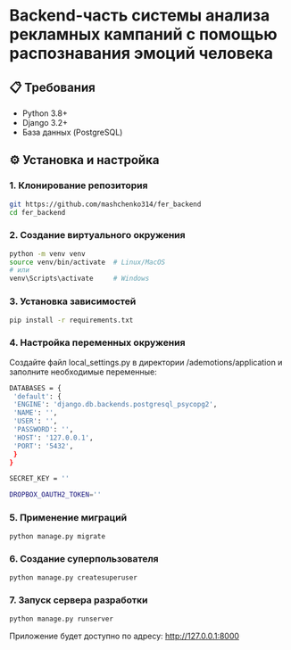 # Backend-часть системы анализа рекламных кампаний с помощью распознавания эмоций человека

## 📋 Требования

- Python 3.8+
- Django 3.2+
- База данных (PostgreSQL)

## ⚙️ Установка и настройка

### 1. Клонирование репозитория

```bash
git https://github.com/mashchenko314/fer_backend
cd fer_backend
```
### 2. Создание виртуального окружения

```bash
python -m venv venv
source venv/bin/activate  # Linux/MacOS
# или
venv\Scripts\activate     # Windows
```

### 3. Установка зависимостей

```bash
pip install -r requirements.txt
```

### 4. Настройка переменных окружения

Создайте файл local_settings.py в директории /ademotions/application и заполните необходимые переменные:
```bash
DATABASES = {
 'default': {
 'ENGINE': 'django.db.backends.postgresql_psycopg2',
 'NAME': '',
 'USER': '',
 'PASSWORD': '',
 'HOST': '127.0.0.1',
 'PORT': '5432',
 }
}

SECRET_KEY = ''

DROPBOX_OAUTH2_TOKEN=''
```

### 5. Применение миграций
```bash
python manage.py migrate
```

### 6. Создание суперпользователя
```bash
python manage.py createsuperuser
```

### 7. Запуск сервера разработки
```bash
python manage.py runserver
```

Приложение будет доступно по адресу: http://127.0.0.1:8000